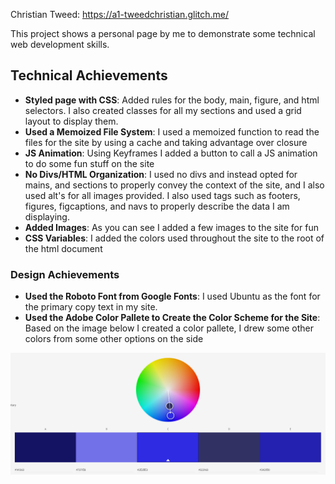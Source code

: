 Christian Tweed:
https://a1-tweedchristian.glitch.me/

This project shows a personal page by me to demonstrate some technical web development skills.

## Technical Achievements
- **Styled page with CSS**: Added rules for the body, main, figure, and html selectors. I also created classes for all my sections and used a grid layout to display them.
- **Used a Memoized File System**: I used a memoized function to read the files for the site by using a cache and taking advantage over closure
- **JS Animation**: Using Keyframes I added a button to call a JS animation to do some fun stuff on the site
- **No Divs/HTML Organization**: I used no divs and instead opted for mains, and sections to properly convey the context of the site, and I also used alt's for all images provided. I also used tags such as footers, figures, figcaptions, and navs to properly describe the data I am displaying.
- **Added Images**: As you can see I added a few images to the site for fun
- **CSS Variables**: I added the colors used throughout the site to the root of the html document

### Design Achievements
- **Used the Roboto Font from Google Fonts**: I used Ubuntu as the font for the primary copy text in my site.
- **Used the Adobe Color Pallete to Create the Color Scheme for the Site**: Based on the image below I created a color pallete, I drew some other colors from some other options on the side

![Image of Color Wheel](https://raw.githubusercontent.com/TweedChristian/a1-gettingstarted/master/assets/colors.png)

